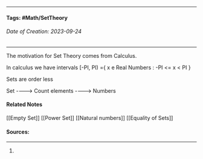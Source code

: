 __________________________________________________________________________
#### **Tags:** #Math/SetTheory 
###### *Date of Creation: 2023-09-24*
__________________________________________________________________________

The motivation for Set Theory comes from Calculus.  

In calculus we have intervals \[-PI, PI\) ={ x e Real Numbers : -PI <= x < PI }

Sets are order less

Set ----> Count elements ----> Numbers
#### Related Notes
[[Empty Set]]
[[Power Set]]
[[Natural numbers]]
[[Equality of Sets]]
#### Sources:
__________________________________________________________________________
1. 
